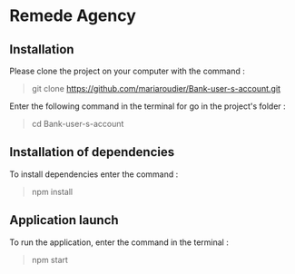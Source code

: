 # Remede Agency #

## Installation ##

Please clone the project on your computer with the command :
> git clone https://github.com/mariaroudier/Bank-user-s-account.git

Enter the following command in the terminal for go in the project's folder :
> cd Bank-user-s-account

## Installation of dependencies ##
To install dependencies enter the command : 
> npm install

## Application launch ##
To run the application, enter the command in the terminal :
> npm start
